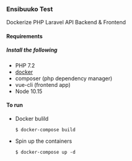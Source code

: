 ###  Ensibuuko Test
Dockerize PHP Laravel API  Backend &amp; Frontend

#### Requirements
##### Install  the following
   - PHP 7.2
   - [docker](https://www.docker.com/) 
   - composer (php dependency manager)
   - vue-cli (frontend app)
   - Node 10.15

#### To run
- Docker bulild
   ```
   $ docker-compose build
   ```
- Spin up the containers
  ```
  $ docker-compose up -d
  ```

